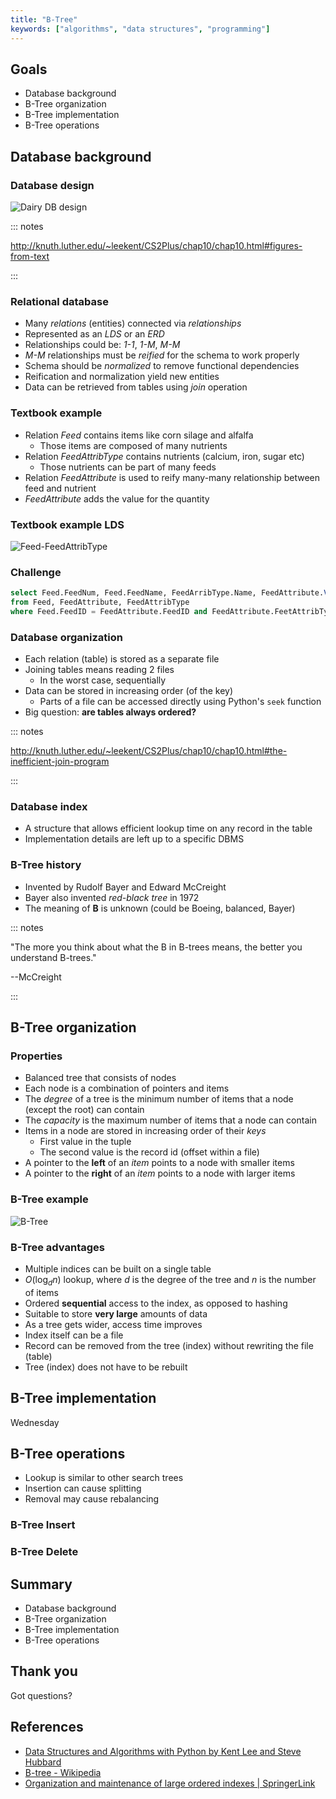 ```yaml
---
title: "B-Tree"
keywords: ["algorithms", "data structures", "programming"]
---
```


## Goals

* Database background
* B-Tree organization
* B-Tree implementation
* B-Tree operations

## Database background

### Database design

![Dairy DB design](images/dairyDBdesign.png)

::: notes

<http://knuth.luther.edu/~leekent/CS2Plus/chap10/chap10.html#figures-from-text>

:::

### Relational database

* Many *relations* (entities) connected via *relationships*
* Represented as an *LDS* or an *ERD*
* Relationships could be: *1-1*, *1-M*, *M-M*
* *M-M* relationships must be *reified* for the schema to work properly
* Schema should be *normalized* to remove functional dependencies
* Reification and normalization yield new entities
* Data can be retrieved from tables using *join* operation

### Textbook example

* Relation *Feed* contains items like corn silage and alfalfa
  * Those items are composed of many nutrients
* Relation *FeedAttribType* contains nutrients (calcium, iron, sugar etc)
  * Those nutrients can be part of many feeds
* Relation *FeedAttribute* is used to reify many-many relationship between feed and nutrient
* *FeedAttribute* adds the value for the quantity

### Textbook example LDS

![Feed-FeedAttribType](images/dairyDBlds.png)

### Challenge

```sql
select Feed.FeedNum, Feed.FeedName, FeedArribType.Name, FeedAttribute.Value
from Feed, FeedAttribute, FeedAttribType
where Feed.FeedID = FeedAttribute.FeedID and FeedAttribute.FeetAttribTypeID = FeetAttribType.FeetAttribTypeID
```

### Database organization

* Each relation (table) is stored as a separate file
* Joining tables means reading 2 files
  * In the worst case, sequentially
* Data can be stored in increasing order (of the key)
  * Parts of a file can be accessed directly using Python's `seek` function
* Big question: **are tables always ordered?**

::: notes

<http://knuth.luther.edu/~leekent/CS2Plus/chap10/chap10.html#the-inefficient-join-program>

:::

### Database index

* A structure that allows efficient lookup time on any record in the table
* Implementation details are left up to a specific DBMS

### B-Tree history

* Invented by Rudolf Bayer and Edward McCreight
* Bayer also invented *red-black tree* in 1972
* The meaning of **B** is unknown (could be Boeing, balanced, Bayer)

::: notes

"The more you think about what the B in B-trees means, the better you understand B-trees."

--McCreight

:::

## B-Tree organization

### Properties

* Balanced tree that consists of nodes
* Each node is a combination of pointers and items
* The *degree* of a tree is the minimum number of items that a node (except the root) can contain
* The *capacity* is the maximum number of items that a node can contain
* Items in a node are stored in increasing order of their *keys*
  * First value in the tuple
  * The second value is the record id (offset within a file)
* A pointer to the **left** of an *item* points to a node with smaller items
* A pointer to the **right** of an *item* points to a node with larger items

### B-Tree example

![B-Tree](images/btree1.png)

### B-Tree advantages

* Multiple indices can be built on a single table
* $O(\log_d{n})$ lookup, where $d$ is the degree of the tree and $n$ is the number of items
* Ordered **sequential** access to the index, as opposed to hashing
* Suitable to store **very large** amounts of data
* As a tree gets wider, access time improves
* Index itself can be a file
* Record can be removed from the tree (index) without rewriting the file (table)
* Tree (index) does not have to be rebuilt

## B-Tree implementation

Wednesday

## B-Tree operations

* Lookup is similar to other search trees
* Insertion can cause splitting
* Removal may cause rebalancing

### B-Tree Insert

### B-Tree Delete

## Summary

* Database background
* B-Tree organization
* B-Tree implementation
* B-Tree operations

## Thank you

Got questions?

## References

* [Data Structures and Algorithms with Python by Kent Lee and Steve Hubbard](https://dl.acm.org/citation.cfm?id=2732680)
* [B-tree - Wikipedia](https://en.wikipedia.org/wiki/B-tree)
* [Organization and maintenance of large ordered indexes | SpringerLink](https://link.springer.com/article/10.1007%2FBF00288683)
